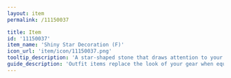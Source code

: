 ```yaml
---
layout: item
permalink: /11150037

title: Item
id: '11150037'
item_name: 'Shiny Star Decoration (F)'
icon_url: 'item/icon/11150037.png'
tooltip_description: 'A star-shaped stone that draws attention to your face.'
guide_description: 'Outfit items replace the look of your gear when equipped.'
---
```

